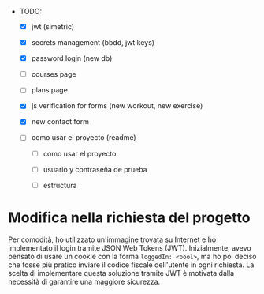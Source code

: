 - TODO:

    - [x] jwt (simetric)

    - [x] secrets management (bbdd, jwt keys)

    - [x] password login (new db)

    - [ ] courses page

    - [ ] plans page


    - [x] js verification for forms (new workout, new exercise)

    - [x] new contact form

    - [ ] como usar el proyecto (readme)

        - [ ] como usar el proyecto

        - [ ] usuario y contraseña de prueba

        - [ ] estructura

# Modifica nella richiesta del progetto

Per comodità, ho utilizzato un'immagine trovata su Internet e ho implementato il
login tramite JSON Web Tokens (JWT). Inizialmente, avevo pensato di usare un
cookie con la forma `loggedIn: <bool>`, ma ho poi deciso che fosse più pratico
inviare il codice fiscale dell'utente in ogni richiesta. La scelta di
implementare questa soluzione tramite JWT è motivata dalla necessità di
garantire una maggiore sicurezza.
